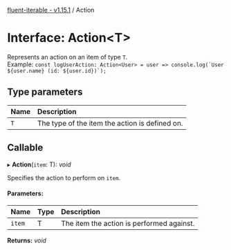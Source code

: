 [fluent-iterable - v1.15.1](../README.md) / Action

# Interface: Action<T\>

Represents an action on an item of type `T`.<br>
  Example: ``const logUserAction: Action<User> = user => console.log(`User ${user.name} (id: ${user.id})`);``

## Type parameters

| Name | Description |
| :------ | :------ |
| `T` | The type of the item the action is defined on. |

## Callable

▸ **Action**(`item`: T): *void*

Specifies the action to perform on `item`.

#### Parameters:

| Name | Type | Description |
| :------ | :------ | :------ |
| `item` | T | The item the action is performed against. |

**Returns:** *void*
